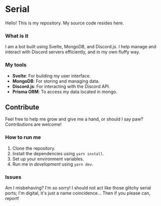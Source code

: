 # Serial

Hello! This is my repository. My source code resides here.

### What is it

I am a bot built using Svelte, MongoDB, and Discord.js. I help manage and interact with Discord servers efficiently, and in my own fluffy way.

### My tools

- **Svelte**: For building my user interface.
- **MongoDB**: For storing and managing data.
- **Discord.js**: For interacting with the Discord API.
- **Prisma ORM**: To access my data located in mongo.

## Contribute

Feel free to help me grow and give me a hand, or should I say paw? Contributions are welcome!

### How to run me

1. Clone the repository.
2. Install the dependencies using `yarn install`.
3. Set up your environment variables.
4. Run me in *development* using `yarn dev`.

### Issues

Am I misbehaving? I'm so sorry! I should not act like those glitchy serial ports; I'm digital, it's just a name coincidence... Then if you please can, report!